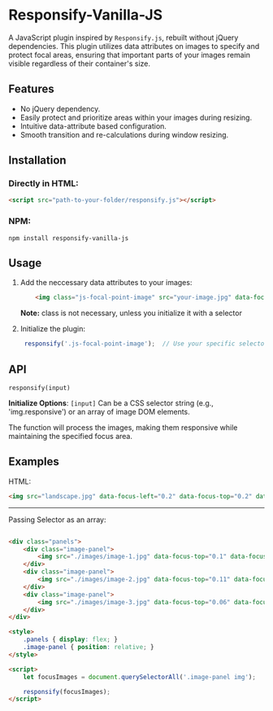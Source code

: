 # Responsify-Vanilla-JS

A JavaScript plugin inspired by `Responsify.js`, rebuilt without jQuery dependencies. This plugin utilizes data attributes on images to specify and protect focal areas, ensuring that important parts of your images remain visible regardless of their container's size.

## Features

- No jQuery dependency.
- Easily protect and prioritize areas within your images during resizing.
- Intuitive data-attribute based configuration.
- Smooth transition and re-calculations during window resizing.

## Installation

### Directly in HTML:

```html
<script src="path-to-your-folder/responsify.js"></script>
```

### NPM:

```
npm install responsify-vanilla-js
```

## Usage

1. Add the neccessary data attributes to your images:
    ```html
        <img class="js-focal-point-image" src="your-image.jpg" data-focus-left="0.1" data-focus-top="0.16" data-focus-right="0.94" data-focus-bottom="0.9">
    ```
    **Note:** class is not necessary, unless you initialize it with a selector

2. Initialize the plugin:
   ```javascript
    responsify('.js-focal-point-image');  // Use your specific selector.
   ```

## API
   
   `responsify(input)`
   
**Initialize Options**:  `[input]` Can be a CSS selector string (e.g., 'img.responsive') or an array of image DOM elements.

The function will process the images, making them responsive while maintaining the specified focus area.

## Examples

HTML:
```html
<img src="landscape.jpg" data-focus-left="0.2" data-focus-top="0.2" data-focus-right="0.8" data-focus-bottom="0.8">
```

---

Passing Selector as an array:
```html

<div class="panels">
    <div class="image-panel">
        <img src="./images/image-1.jpg" data-focus-top="0.1" data-focus-left=".05" data-focus-right="0.92" data-focus-bottom="0.78">
    </div>
    <div class="image-panel">
        <img src="./images/image-2.jpg" data-focus-top="0.11" data-focus-left=".05" data-focus-right="1" data-focus-bottom="0.98">
    </div>
    <div class="image-panel">
        <img src="./images/image-3.jpg" data-focus-top="0.06" data-focus-left=".21" data-focus-right="0.98" data-focus-bottom="0.87">
    </div>
</div>

<style>
    .panels { display: flex; }
    .image-panel { position: relative; }
</style>

<script>
    let focusImages = document.querySelectorAll('.image-panel img');

    responsify(focusImages);
</script>

```